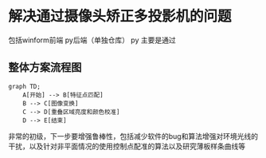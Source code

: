 # 解决通过摄像头矫正多投影机的问题

包括winform前端
py后端（单独仓库）
py 主要是通过

## 整体方案流程图

```mermaid
graph TD;
    A[开始] --> B[特征点匹配]
    B --> C[图像变换]
    C --> D[重叠区域亮度和颜色校准]
    D --> E[结束]
```

非常的初级，下一步要增强鲁棒性，包括减少软件的bug和算法增强对环境光线的干扰，以及针对非平面情况的使用控制点配准的算法以及研究薄板样条曲线等
